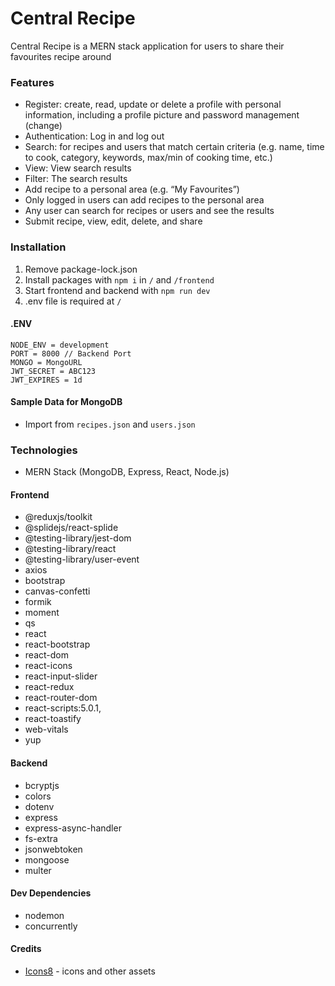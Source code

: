 # Central Recipe
Central Recipe is a MERN stack application for users to share their favourites recipe around

### Features
- Register: create, read, update or delete a profile with personal information, including a profile picture and password management (change)
- Authentication: Log in and log out
- Search: for recipes and users that match certain criteria (e.g. name, time to cook, category, keywords, max/min of cooking time, etc.)
- View: View search results
- Filter: The search results
- Add recipe to a personal area (e.g. “My Favourites”)
- Only logged in users can add recipes to the personal area
- Any user can search for recipes or users and see the results
- Submit recipe, view, edit, delete, and share

### Installation
1. Remove package-lock.json
2. Install packages with `npm i` in `/` and `/frontend`
3. Start frontend and backend with `npm run dev`
4. .env file is required at `/`

#### .ENV
```
NODE_ENV = development
PORT = 8000 // Backend Port
MONGO = MongoURL
JWT_SECRET = ABC123
JWT_EXPIRES = 1d
```

#### Sample Data for MongoDB
- Import from `recipes.json` and `users.json`


### Technologies
- MERN Stack (MongoDB, Express, React, Node.js)
#### Frontend
- @reduxjs/toolkit
- @splidejs/react-splide
- @testing-library/jest-dom
- @testing-library/react
- @testing-library/user-event
- axios
- bootstrap
- canvas-confetti
- formik
- moment
- qs
- react
- react-bootstrap
- react-dom
- react-icons
- react-input-slider
- react-redux
- react-router-dom
- react-scripts:5.0.1,
- react-toastify
- web-vitals
- yup

#### Backend
- bcryptjs
- colors
- dotenv
- express
- express-async-handler
- fs-extra
- jsonwebtoken
- mongoose
- multer

#### Dev Dependencies
- nodemon
- concurrently

#### Credits
- [Icons8](https://icons8.com/) - icons and other assets

